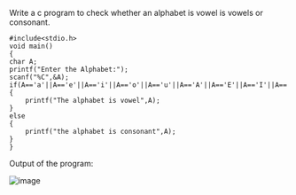 Write a c program to check whether an alphabet is vowel is vowels or consonant.


    #include<stdio.h>
    void main()
    {
    char A;
    printf("Enter the Alphabet:");
    scanf("%C",&A);
    if(A=='a'||A=='e'||A=='i'||A=='o'||A=='u'||A=='A'||A=='E'||A=='I'||A=='O'||A=='U')
    {
        printf("The alphabet is vowel",A);
    }
    else
    {
        printf("the alphabet is consonant",A);
    }
    }


Output of the program:


![image](https://github.com/AklavyaSangra/Lab/assets/146859465/26d05218-0b09-440a-aeed-e20fb29baf9a)

    
